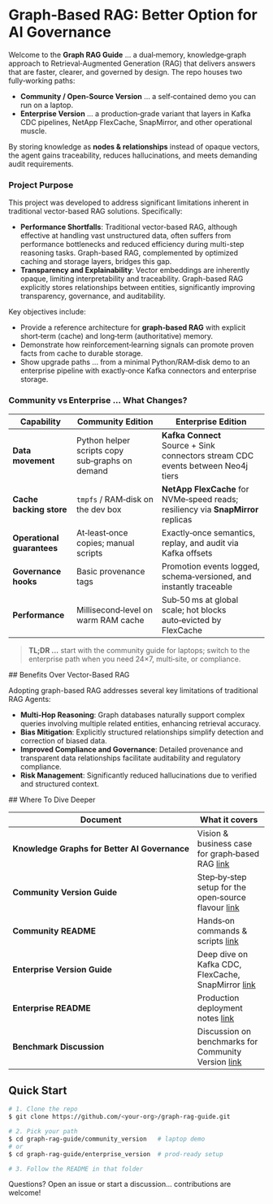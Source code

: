 # Graph‑Based RAG: Better Option for AI Governance

Welcome to the **Graph RAG Guide** ... a dual‑memory, knowledge‑graph approach to Retrieval‑Augmented Generation (RAG) that delivers answers that are faster, clearer, and governed by design. The repo houses two fully‑working paths:

- **Community / Open‑Source Version** ... a self‑contained demo you can run on a laptop.
- **Enterprise Version** ... a production‑grade variant that layers in Kafka CDC pipelines, NetApp FlexCache, SnapMirror, and other operational muscle.

By storing knowledge as **nodes & relationships** instead of opaque vectors, the agent gains traceability, reduces hallucinations, and meets demanding audit requirements.

### Project Purpose

This project was developed to address significant limitations inherent in traditional vector-based RAG solutions. Specifically:

- **Performance Shortfalls**: Traditional vector-based RAG, although effective at handling vast unstructured data, often suffers from performance bottlenecks and reduced efficiency during multi-step reasoning tasks. Graph-based RAG, complemented by optimized caching and storage layers, bridges this gap.
- **Transparency and Explainability**: Vector embeddings are inherently opaque, limiting interpretability and traceability. Graph-based RAG explicitly stores relationships between entities, significantly improving transparency, governance, and auditability.

Key objectives include:

- Provide a reference architecture for **graph‑based RAG** with explicit short‑term (cache) and long‑term (authoritative) memory.
- Demonstrate how reinforcement‑learning signals can promote proven facts from cache to durable storage.
- Show upgrade paths ... from a minimal Python/RAM‑disk demo to an enterprise pipeline with exactly‑once Kafka connectors and enterprise storage.

### Community vs Enterprise ... What Changes?

| Capability                 | Community Edition                               | Enterprise Edition                                                                |
| -------------------------- | ----------------------------------------------- | --------------------------------------------------------------------------------- |
| **Data movement**          | Python helper scripts copy sub‑graphs on demand | **Kafka Connect** Source + Sink connectors stream CDC events between Neo4j tiers  |
| **Cache backing store**    | `tmpfs` / RAM‑disk on the dev box               | **NetApp FlexCache** for NVMe‑speed reads; resiliency via **SnapMirror** replicas |
| **Operational guarantees** | At‑least‑once copies; manual scripts            | Exactly‑once semantics, replay, and audit via Kafka offsets                       |
| **Governance hooks**       | Basic provenance tags                           | Promotion events logged, schema‑versioned, and instantly traceable                |
| **Performance**            | Millisecond‑level on warm RAM cache             | Sub‑50 ms at global scale; hot blocks auto‑evicted by FlexCache                   |

> **TL;DR ...** start with the community guide for laptops; switch to the enterprise path when you need 24×7, multi‑site, or compliance.

## Benefits Over Vector-Based RAG

Adopting graph-based RAG addresses several key limitations of traditional RAG Agents:

- **Multi-Hop Reasoning**: Graph databases naturally support complex queries involving multiple related entities, enhancing retrieval accuracy.
- **Bias Mitigation**: Explicitly structured relationships simplify detection and correction of biased data.
- **Improved Compliance and Governance**: Detailed provenance and transparent data relationships facilitate auditability and regulatory compliance.
- **Risk Management**: Significantly reduced hallucinations due to verified and structured context.

## Where To Dive Deeper

| Document                                      | What it covers                                                                                    |
| --------------------------------------------- | ------------------------------------------------------------------------------------------------- |
| **Knowledge Graphs for Better AI Governance** | Vision & business case for graph‑based RAG [link](./Knowledge_Graphs_for_Better_AI_Governance.md) |
| **Community Version Guide**            | Step‑by‑step setup for the open‑source flavour [link](./OSS_Community_Version.md)          |
| **Community README**                          | Hands‑on commands & scripts [link](./community_version/README.md)                          |
| **Enterprise Version Guide**           | Deep dive on Kafka CDC, FlexCache, SnapMirror [link](./Enterprise_Version.md)              |
| **Enterprise README**                         | Production deployment notes [link](./enterprise_version/README.md)                         |
| **Benchmark Discussion**                      | Discussion on benchmarks for Community Version [link](./OSS_Community_Benchmarks.md)                         |

## Quick Start

```bash
# 1. Clone the repo
$ git clone https://github.com/<your‑org>/graph‑rag‑guide.git

# 2. Pick your path
$ cd graph‑rag‑guide/community_version   # laptop demo
# or
$ cd graph‑rag‑guide/enterprise_version  # prod‑ready setup

# 3. Follow the README in that folder
```

Questions? Open an issue or start a discussion... contributions are welcome!
